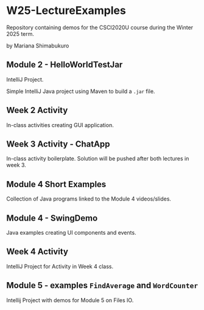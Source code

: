 # W25-LectureExamples
Repository containing demos for the CSCI2020U course during the Winter 2025 term.

by Mariana Shimabukuro

## Module 2 - HelloWorldTestJar
IntelliJ Project.

Simple IntelliJ Java project using Maven to build a `.jar` file.

## Week 2 Activity
In-class activities creating GUI application.

## Week 3 Activity - ChatApp
In-class activity boilerplate. Solution will be pushed after both lectures in week 3.

## Module 4 Short Examples
Collection of Java programs linked to the Module 4 videos/slides. 

## Module 4 - SwingDemo
Java examples creating UI components and events.

## Week 4 Activity
IntelliJ Project for Activity in Week 4 class.

## Module 5 - examples `FindAverage` and `WordCounter`
Intellij Project with demos for Module 5 on Files IO.

